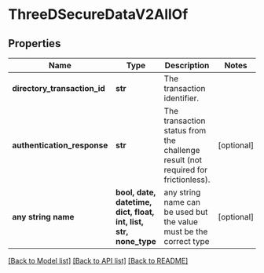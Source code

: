 # ThreeDSecureDataV2AllOf


## Properties
Name | Type | Description | Notes
------------ | ------------- | ------------- | -------------
**directory_transaction_id** | **str** | The transaction identifier. | 
**authentication_response** | **str** | The transaction status from the challenge result (not required for frictionless). | [optional] 
**any string name** | **bool, date, datetime, dict, float, int, list, str, none_type** | any string name can be used but the value must be the correct type | [optional]

[[Back to Model list]](../README.md#documentation-for-models) [[Back to API list]](../README.md#documentation-for-api-endpoints) [[Back to README]](../README.md)


